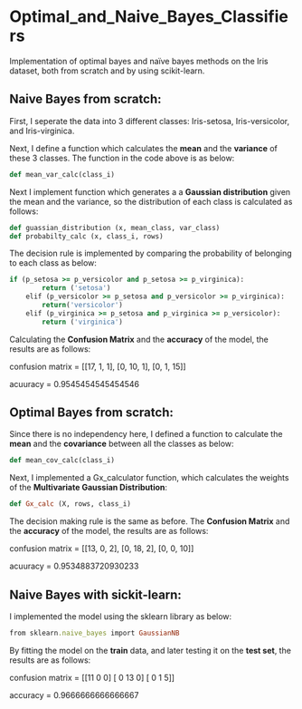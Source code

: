# Optimal_and_Naive_Bayes_Classifiers
Implementation of optimal bayes and naïve bayes methods on the Iris dataset, both from scratch and by using scikit-learn.

<h2>Naive Bayes from scratch:</h2>

First, I seperate the data into 3 different classes: Iris-setosa, Iris-versicolor, and Iris-virginica.

Next, I define a function which calculates the **mean** and the **variance** of these 3 classes. The function in the code above is as below:

```ruby
def mean_var_calc(class_i)
```

Next I implement function which generates a a **Gaussian distribution** given the mean and the variance, so the distribution of each class is calculated as follows:

```ruby
def guassian_distribution (x, mean_class, var_class)
def probabilty_calc (x, class_i, rows)
```

The decision rule is implemented by comparing the probability of belonging to each class as below:

```ruby
if (p_setosa >= p_versicolor and p_setosa >= p_virginica):
        return ('setosa')
    elif (p_versicolor >= p_setosa and p_versicolor >= p_virginica):
        return('versicolor')
    elif (p_virginica >= p_setosa and p_virginica >= p_versicolor):
        return ('virginica')
```

Calculating the **Confusion Matrix** and the **accuracy** of the model, the results are as follows:

confusion matrix = 
[[17, 1, 1], [0, 10, 1], [0, 1, 15]]

acuuracy =  0.9545454545454546

<h2>Optimal Bayes from scratch:</h2>

Since there is no independency here, I defined a function to calculate the **mean** and the **covariance** between all the classes as below:

```ruby
def mean_cov_calc(class_i)
```

Next, I implemented a Gx_calculator function, which calculates the weights of the **Multivariate Gaussian Distribution**:

```ruby
def Gx_calc (X, rows, class_i)
```

The decision making rule is the same as before. The **Confusion Matrix** and the **accuracy** of the model, the results are as follows:

confusion matrix = 
[[13, 0, 2], [0, 18, 2], [0, 0, 10]]

acuuracy =  0.9534883720930233

<h2>Naive Bayes with sickit-learn:</h2>

I implemented the model using the sklearn library as below:

```ruby
from sklearn.naive_bayes import GaussianNB
```

By fitting the model on the **train** data, and later testing it on the **test set**, the results are as follows:

confusion matrix =  [[11  0  0]
 [ 0 13  0]
 [ 0  1  5]]
 
accuracy =  0.9666666666666667
